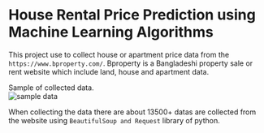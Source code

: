 # House Rental Price Prediction using Machine Learning Algorithms  
This project use to collect house or apartment price data from the `https://www.bproperty.com/`. Bproperty is a Bangladeshi property sale or rent website which include land, house and apartment data.  
  
  Sample of collected data.  
  ![sample data](https://i.ibb.co/72WDkrL/Screenshot-2023-09-28-000957.png)  

When collecting the data there are about 13500+ datas are collected from the website using `BeautifulSoup and Request` library of python.